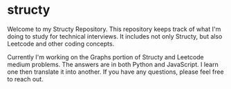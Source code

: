 # structy

Welcome to my Structy Repository. This repository keeps track of what I'm doing to study for technical interviews. It includes not only Structy, but also Leetcode and other coding concepts.  

Currently I'm working on the Graphs portion of Structy and Leetcode medium problems. The answers are in both Python and JavaScript. I learn one then translate it into another. If you have any questions, please feel free to reach out. 



